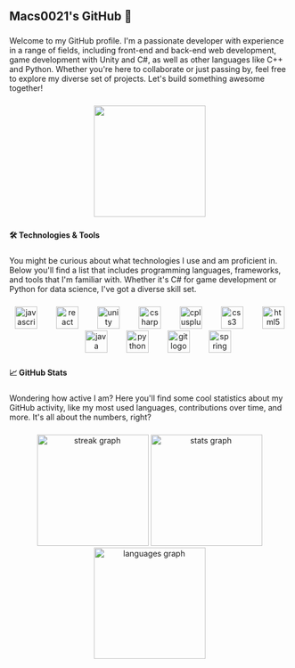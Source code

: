 <h2 align="left">Macs0021's GitHub 🍃</h2>

###

<p align="left">Welcome to my GitHub profile. I'm a passionate developer with experience in a range of fields, including front-end and back-end web development, game development with Unity and C#, as well as other languages like C++ and Python. Whether you're here to collaborate or just passing by, feel free to explore my diverse set of projects. Let's build something awesome together!</p>

###

<div align="center">
  <img height="200" src="https://media.tenor.com/xMmwPOqFFSAAAAAC/aesthetic-typing.gif"  />
</div>

###

<h4 align="left">🛠 Technologies & Tools</h4>

###

<p align="left">You might be curious about what technologies I use and am proficient in. Below you'll find a list that includes programming languages, frameworks, and tools that I'm familiar with. Whether it's C# for game development or Python for data science, I've got a diverse skill set.</p>

###

<div align="center">
  <img src="https://cdn.jsdelivr.net/gh/devicons/devicon/icons/javascript/javascript-original.svg" height="40" alt="javascript logo"  />
  <img width="26" />
  <img src="https://cdn.jsdelivr.net/gh/devicons/devicon/icons/react/react-original.svg" height="40" alt="react logo"  />
  <img width="26" />
  <img src="https://cdn.jsdelivr.net/gh/devicons/devicon/icons/unity/unity-original.svg" height="40" alt="unity logo"  />
  <img width="26" />
  <img src="https://cdn.jsdelivr.net/gh/devicons/devicon/icons/csharp/csharp-original.svg" height="40" alt="csharp logo"  />
  <img width="26" />
  <img src="https://cdn.jsdelivr.net/gh/devicons/devicon/icons/cplusplus/cplusplus-original.svg" height="40" alt="cplusplus logo"  />
  <img width="26" />
  <img src="https://cdn.jsdelivr.net/gh/devicons/devicon/icons/css3/css3-original.svg" height="40" alt="css3 logo"  />
  <img width="26" />
  <img src="https://cdn.jsdelivr.net/gh/devicons/devicon/icons/html5/html5-original.svg" height="40" alt="html5 logo"  />
  <img width="26" />
  <img src="https://cdn.jsdelivr.net/gh/devicons/devicon/icons/java/java-original.svg" height="40" alt="java logo"  />
  <img width="26" />
  <img src="https://cdn.jsdelivr.net/gh/devicons/devicon/icons/python/python-original.svg" height="40" alt="python logo"  />
  <img width="26" />
  <img src="https://cdn.jsdelivr.net/gh/devicons/devicon/icons/git/git-original.svg" height="40" alt="git logo"  />
  <img width="26" />
  <img src="https://cdn.jsdelivr.net/gh/devicons/devicon/icons/spring/spring-original.svg" height="40" alt="spring logo"  />
</div>

###

<h4 align="left">📈 GitHub Stats</h4>

###

<p align="left">Wondering how active I am? Here you'll find some cool statistics about my GitHub activity, like my most used languages, contributions over time, and more. It's all about the numbers, right?</p>

###

<div align="center">
  <img src="https://streak-stats.demolab.com?user=macs0021&locale=en&mode=daily&theme=dark&hide_border=false&border_radius=5" height="200" alt="streak graph"  />
  <img src="https://github-readme-stats.vercel.app/api?username=macs0021&hide_title=false&hide_rank=false&show_icons=true&include_all_commits=true&count_private=true&disable_animations=false&theme=dark&locale=en&hide_border=false" height="200" alt="stats graph"  />
  <img src="https://github-readme-stats.vercel.app/api/top-langs?username=macs0021&locale=en&hide_title=false&layout=compact&card_width=320&langs_count=10&theme=dark&hide_border=false" height="200" alt="languages graph"  />
</div>

###
